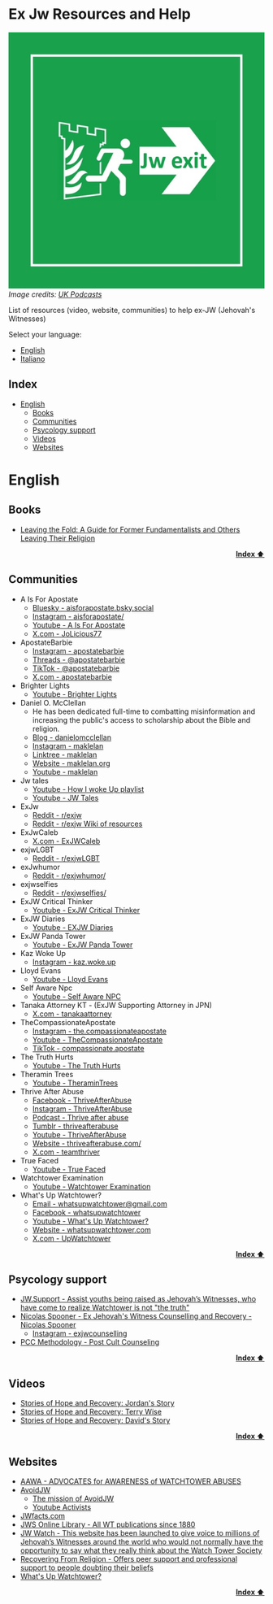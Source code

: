 # Ex Jw Resources and Help

![](./assets/jw-exit-2.jpg)     
*Image credits: [UK Podcasts](https://uk-podcasts.co.uk/podcast/jexit-2020/exjw-interview-david-lyndon-moult)*

List of resources (video, website, communities) to help ex-JW (Jehovah's Witnesses) 

Select your language:
- [English](#english)
- [Italiano](./ITALIAN.md)


## Index

- [English](#english)
  - [Books](#books)
  - [Communities](#communities)
  - [Psycology support](#psycology-support)
  - [Videos](#videos)
  - [Websites](#websites)

# English

## Books

- [Leaving the Fold: A Guide for Former Fundamentalists and Others Leaving Their Religion](https://www.amazon.it/dp/1933993235/)

<div align="right">
  <b><a href="#index">Index ⬆️</a></b>
</div>

## Communities

- A Is For Apostate
    - [Bluesky - aisforapostate.bsky.social](https://bsky.app/profile/aisforapostate.bsky.social)
    - [Instagram - aisforapostate/](https://www.instagram.com/aisforapostate/)
    - [Youtube - A Is For Apostate](https://www.youtube.com/channel/UCi8G6bVzrs7vQ9KHS5YjOaw)
    - [X.com - JoLicious77](https://x.com/JoLicious77)
- ApostateBarbie
    - [Instagram - apostatebarbie](https://www.instagram.com/apostatebarbie/)
    - [Threads - @apostatebarbie](https://www.threads.net/@apostatebarbie)
    - [TikTok - @apostatebarbie](https://www.tiktok.com/@apostatebarbie)
    - [X.com - apostatebarbie](https://x.com/apostatebarbie)
- Brighter Lights
    - [Youtube - Brighter Lights](https://www.youtube.com/@Brighter_Lights)
- Daniel O. McClellan 
    - He has been dedicated full-time to combatting misinformation and increasing the public's access to scholarship about the Bible and religion.
    - [Blog - danielomcclellan](https://danielomcclellan.wordpress.com)
    - [Instagram - maklelan](https://www.instagram.com/maklelan)
    - [Linktree - maklelan](https://linktr.ee/maklelan)
    - [Website - maklelan.org](https://www.maklelan.org/)
    - [Youtube - maklelan](https://youtube.com/@maklelan)
 - Jw tales
    - [Youtube - How I woke Up playlist](https://www.youtube.com/playlist?list=PLengvETQkgppM5DwaxzJekS_Qn89vupf1)
    - [Youtube - JW Tales](https://www.youtube.com/@RayleighFrance) 
- ExJw
    - [Reddit - r/exjw](https://www.reddit.com/r/exjw/)
    - [Reddit - r/exjw Wiki of resources](https://www.reddit.com/r/exjw/wiki/index/)
- ExJwCaleb
    - [X.com - ExJWCaleb](https://x.com/ExJWCaleb)
- exjwLGBT
    - [Reddit - r/exjwLGBT](https://www.reddit.com/r/exjwLGBT/)
- exJwhumor
    - [Reddit - r/exjwhumor/](https://www.reddit.com/r/exjwhumor/)
- exjwselfies
    - [Reddit - r/exjwselfies/](https://www.reddit.com/r/exjwselfies/)
- ExJW Critical Thinker
    - [Youtube - ExJW Critical Thinker](https://www.youtube.com/channel/UCpHhWSPtMDTSa8dzapmzo5A)
- ExJW Diaries
    - [Youtube - EXJW Diaries](https://www.youtube.com/@exjwdiaries)
- ExJW Panda Tower
    - [Youtube - ExJW Panda Tower](https://www.youtube.com/channel/UCDLalBD_PsUrj4ZEeWW7Tig)
- Kaz Woke Up
    - [Instagram - kaz.woke.up](https://www.instagram.com/kaz.woke.up)
- Lloyd Evans
    - [Youtube - Lloyd Evans](https://www.youtube.com/channel/UCz1w0ll081JJiYcjb298pOw)
- Self Aware Npc
    - [Youtube - Self Aware NPC](https://archive.org/details/self-aware-npc/)
- Tanaka Attorney KT - (ExJW Supporting Attorney in JPN)
    - [X.com - tanakaattorney](https://x.com/TanakaAttorney)
- TheCompassionateApostate
    - [Instagram - the.compassionateapostate](https://www.instagram.com/the.compassionateapostate/)
    - [Youtube - TheCompassionateApostate](https://www.youtube.com/@TheCompassionateApostate/)
    - [TikTok - compassionate.apostate](https://www.tiktok.com/@compassionate.apostate/)
- The Truth Hurts
    - [Youtube - The Truth Hurts](https://www.youtube.com/c/TheTruthHurts/)
- Theramin Trees
    - [Youtube - TheraminTrees](https://www.youtube.com/@TheraminTrees/)
- Thrive After Abuse
    - [Facebook - ThriveAfterAbuse](https://facebook.com/ThriveAfterAbuse/)
    - [Instagram - ThriveAfterAbuse](https://www.instagram.com/ThriveAfterAbuse/)
    - [Podcast - Thrive after abuse](https://www.thriveafterabuse.com/podcast)
    - [Tumblr - thriveafterabuse](thriveafterabuse.tumblr.com)
    - [Youtube - ThriveAfterAbuse](https://www.youtube.com/c/ThriveAfterAbuse)
    - [Website - thriveafterabuse.com/](https://www.thriveafterabuse.com/)
    - [X.com - teamthriver](https://twitter.com/teamthriver)
- True Faced
    - [Youtube - True Faced](https://www.youtube.com/channel/UC5xbGV2dmiWg3jwKJh-hK3w)
- Watchtower Examination
    - [Youtube - Watchtower Examination](https://www.youtube.com/c/WatchtowerExamination) 
- What's Up Watchtower?
    - [Email - whatsupwatchtower@gmail.com](mailto:whatsupwatchtower@gmail.com) 
    - [Facebook - whatsupwatchtower](https://www.facebook.com/whatsupwatchtower/)
    - [Youtube - What's Up Watchtower?](https://www.youtube.com/channel/UCKi_uWlfJz3X11xFQ2bBAtw)
    - [Website - whatsupwatchtower.com](https://www.whatsupwatchtower.com)
    - [X.com - UpWatchtower](https://x.com/UpWatchtower)

<div align="right">
  <b><a href="#index">Index ⬆️</a></b>
</div>

## Psycology support

- [JW.Support - Assist youths being raised as Jehovah’s Witnesses, who have come to realize Watchtower is not "the truth"](https://jw.support/)
- [Nicolas Spooner - Ex Jehovah's Witness Counselling and Recovery - Nicolas Spooner](https://www.exjwcounselling.co.uk)
    - [Instagram - exjwcounselling](https://www.instagram.com/exjwcounselling/)
- [PCC Methodology - Post Cult Counseling ](https://www.willowtreepsychology.com.au/Post-Cult-Counselling)

<div align="right">
  <b><a href="#index">Index ⬆️</a></b>
</div>

## Videos

- [Stories of Hope and Recovery: Jordan's Story](https://www.youtube.com/watch?v=4EtpEmFDL3Y&list=PLBXgZMI_zqfR4dvBdX7XHD-fjgoehFM_9&index=4)
- [Stories of Hope and Recovery: Terry Wise](https://www.youtube.com/watch?v=nbTsOAy2M0Q&index=1&list=PLBXgZMI_zqfR4dvBdX7XHD-fjgoehFM_9)
- [Stories of Hope and Recovery: David's Story](https://www.youtube.com/watch?v=mVXLj0bNe0o&index=3&list=PLBXgZMI_zqfR4dvBdX7XHD-fjgoehFM_9)

<div align="right">
  <b><a href="#index">Index ⬆️</a></b>
</div>

## Websites

- [AAWA - ADVOCATES for AWARENESS of WATCHTOWER ABUSES](https://www.aawa.co/)
- [AvoidJW](https://avoidjw.org/)
    - [The mission of AvoidJW](https://avoidjw.org/about-us/#)
    - [Youtube Activists](https://avoidjw.org/youtube-activists/)
- [JWfacts.com](https://jwfacts.com/)
- [JWS Online Library - All WT publications since 1880](https://jws-library.one/)
- [JW Watch - This website has been launched to give voice to millions of Jehovah’s Witnesses around the world who would not normally have the opportunity to say what they really think about the Watch Tower Society](https://jwwatch.org/)
- [Recovering From Religion - Offers peer support and professional support to people doubting their beliefs](https://www.recoveringfromreligion.org/)
- [What's Up Watchtower?](https://www.whatsupwatchtower.com/)

<div align="right">
  <b><a href="#index">Index ⬆️</a></b>
</div>
